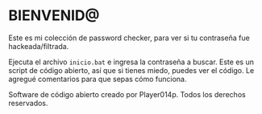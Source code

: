 <!DOCTYPE html>
<html lang="es">
<head>
<meta charset="UTF-8">
<meta name="viewport" content="width=device-width, initial-scale=1.0">
<title>BIENVENID@</title>
</head>
<body>
<h1>BIENVENID@</h1>
<p>Este es mi colección de password checker, para ver si tu contraseña fue hackeada/filtrada.</p>
<p>Ejecuta el archivo <code>inicio.bat</code> e ingresa la contraseña a buscar. Este es un script de código abierto, así que si tienes miedo, puedes ver el código. Le agregué comentarios para que sepas cómo funciona.</p>
<p>Software de código abierto creado por Player014p. Todos los derechos reservados.</p>
</body>
</html>
